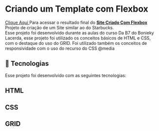 # Criando um Template com Flexbox
<a href="https://euchristianferreira.github.io/Projeto--Starbucks/" target="_blank" rel="noopener noreferrer">Clique Aqui </a>
Para acessar o resultado final do <b><a href="https://euchristianferreira.github.io/Projeto--Starbucks/" target="_blank">Site Criado Com Flexbox </a> </b> Projeto de criação de um Site similar ao do Starbucks. </br>
Esse projeto foi desenvolvido durante as aulas do curso Da B7 do Bonieky Lacerda, esse projeto foi utilizado os conceitos básicos de HTML e CSS, com o destaque do uso do GRID.
Foi utilizado também os conceitos de responsividade com o uso do recurso do CSS @media

## 🚀 Tecnologias

<p> Esse projeto foi desenvolvido com as seguintes tecnologias: </p>

## HTML
## CSS
## GRID

